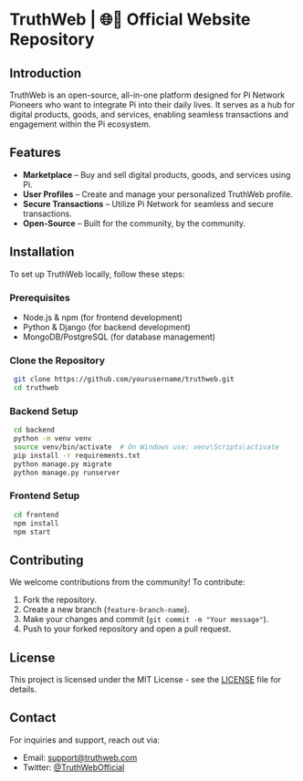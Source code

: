 # TruthWeb | 🌐📱 Official Website Repository

## Introduction
TruthWeb is an open-source, all-in-one platform designed for Pi Network Pioneers who want to integrate Pi into their daily lives. It serves as a hub for digital products, goods, and services, enabling seamless transactions and engagement within the Pi ecosystem.

## Features
- **Marketplace** – Buy and sell digital products, goods, and services using Pi.
- **User Profiles** – Create and manage your personalized TruthWeb profile.
- **Secure Transactions** – Utilize Pi Network for seamless and secure transactions.
- **Open-Source** – Built for the community, by the community.

## Installation
To set up TruthWeb locally, follow these steps:

### Prerequisites
- Node.js & npm (for frontend development)
- Python & Django (for backend development)
- MongoDB/PostgreSQL (for database management)

### Clone the Repository
```sh
 git clone https://github.com/yourusername/truthweb.git
 cd truthweb
```

### Backend Setup
```sh
 cd backend
 python -m venv venv
 source venv/bin/activate  # On Windows use: venv\Scripts\activate
 pip install -r requirements.txt
 python manage.py migrate
 python manage.py runserver
```

### Frontend Setup
```sh
 cd frontend
 npm install
 npm start
```

## Contributing
We welcome contributions from the community! To contribute:
1. Fork the repository.
2. Create a new branch (`feature-branch-name`).
3. Make your changes and commit (`git commit -m "Your message"`).
4. Push to your forked repository and open a pull request.

## License
This project is licensed under the MIT License - see the [LICENSE](LICENSE) file for details.

## Contact
For inquiries and support, reach out via:
- Email: support@truthweb.com
- Twitter: [@TruthWebOfficial](https://twitter.com/TruthWebOfficial)


